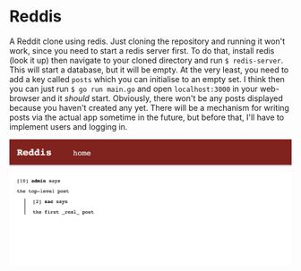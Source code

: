 # Reddis

A Reddit clone using redis. Just cloning the repository and running it won't work,
since you need to start a redis server first. To do that, install redis (look it up)
then navigate to your cloned directory and run `$ redis-server`. This will start
a database, but it will be empty. At the very least, you need to add a key called
`posts` which you can initialise to an empty set. I think then you can just run
`$ go run main.go` and open `localhost:3000` in your web-browser and it _should_
start. Obviously, there won't be any posts displayed because you haven't created
any yet. There will be a mechanism for writing posts via the actual app sometime
in the future, but before that, I'll have to implement users and logging in.

![](screenshot.png)

